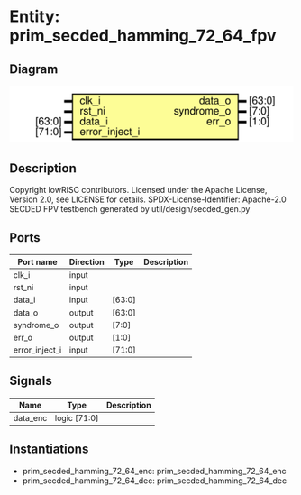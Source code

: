 # Entity: prim_secded_hamming_72_64_fpv
## Diagram
![Diagram](prim_secded_hamming_72_64_fpv.svg "Diagram")
## Description
Copyright lowRISC contributors.
 Licensed under the Apache License, Version 2.0, see LICENSE for details.
 SPDX-License-Identifier: Apache-2.0
 SECDED FPV testbench generated by util/design/secded_gen.py
 
## Ports
| Port name      | Direction | Type   | Description |
| -------------- | --------- | ------ | ----------- |
| clk_i          | input     |        |             |
| rst_ni         | input     |        |             |
| data_i         | input     | [63:0] |             |
| data_o         | output    | [63:0] |             |
| syndrome_o     | output    | [7:0]  |             |
| err_o          | output    | [1:0]  |             |
| error_inject_i | input     | [71:0] |             |
## Signals
| Name     | Type         | Description |
| -------- | ------------ | ----------- |
| data_enc | logic [71:0] |             |
## Instantiations
- prim_secded_hamming_72_64_enc: prim_secded_hamming_72_64_enc
- prim_secded_hamming_72_64_dec: prim_secded_hamming_72_64_dec
